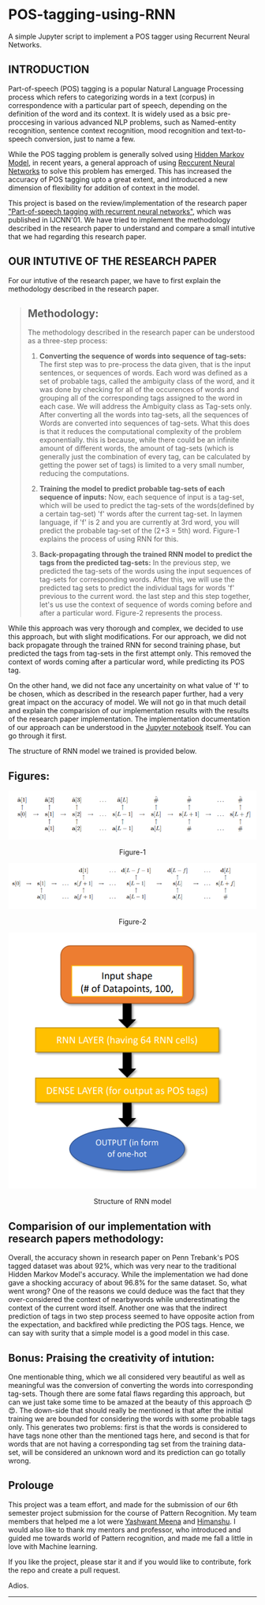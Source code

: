# POS-tagging-using-RNN
A simple Jupyter script to implement a POS tagger using Recurrent Neural Networks.

## INTRODUCTION
Part-of-speech (POS) tagging is a popular Natural Language Processing process which refers to categorizing words in a text (corpus) in correspondence with a particular part of speech, depending on the definition of the word and its context. It is widely used as a bsic pre-proccesing in various advanced NLP problems, such as Named-entity recognition, sentence context recognition, mood recognition and text-to-speech conversion, just to name a few.

While the POS tagging problem is generally solved using [Hidden Markov Model](https://en.wikipedia.org/wiki/Hidden_Markov_model), in recent years, a general approach of using [Reccurent Neural Networks](https://en.wikipedia.org/wiki/Recurrent_neural_network) to solve this problem has emerged. This has increased the accuracy of POS tagging upto a great extent, and introduced a new dimension of flexibility for addition of context in the model.

This project is based on the review/implementation of the research paper ["Part-of-speech tagging with recurrent neural networks"](https://ieeexplore.ieee.org/abstract/document/938396), which was published in IJCNN'01. We have tried to implement the methodology described in the research paper to understand and compare a small intutive that we had regarding this research paper.

## OUR INTUTIVE OF THE RESEARCH PAPER
For our intutive of the research paper, we have to first explain the methodology described in the research paper.
> ## Methodology:
> 
> The methodology described in the research paper can be understood as a three-step process:
> 1. __Converting the sequence of words into sequence of tag-sets:__ The first step was to pre-process the data given, that is the input sentences, or sequences of words. Each word was defined as a set of probable tags, called the ambiguity class of the word, and it was done by checking for all of the occurences of words and grouping all of the corresponding tags assigned to the word in each case. We will address the Ambiguity class as Tag-sets only. After converting all the words into tag-sets, all the sequences of Words are converted into sequences of tag-sets.
>   What this does is that it reduces the computational complexity of the problem exponentially. this is because, while there could be an infinite amount of different words, the amount of tag-sets (which is generally just the combination of every tag, can be calculated by getting the power set of tags) is limited to a very small number, reducing the computations.
> 
> 2. __Training the model to predict probable tag-sets of each sequence of inputs:__ Now, each sequence of input is a tag-set, which will be used to predict the tag-sets of the words(defined by a certain tag-set) 'f' words after the current tag-set. In laymen language, if 'f' is 2 and you are currently at 3rd word, you will predict the probable tag-set of the (2+3 = 5th) word. Figure-1 explains the process of using RNN for this. 
> 
> 3. __Back-propagating through the trained RNN model to predict the tags from the predicted tag-sets:__ In the previous step, we predicted the tag-sets of the words using the input sequences of tag-sets for corresponding words. After this, we will use the predicted tag sets to predict the individual tags for words 'f' previous to the current word. the last step and this step together, let's us use the context of sequence of words coming before and after a particular word. Figure-2 represents the process.

While this approach was very thorough and complex, we decided to use this approach, but with slight modifications. For our approach, we did not back propagate through the trained RNN for second training phase, but predicted the tags from tag-sets in the first attempt only. This removed the context of words coming after a particular word, while predicting its POS tag. 

On the other hand, we did not face any uncertainity on what value of 'f' to be chosen, which as described in the research paper further, had a very great impact on the accuracy of model. We will not go in that much detail and explain the comparision of our implementation results with the results of the research paper implementation. The implementation documentation of our approach can be understood in the [Jupyter notebook](https://github.com/HardySLAYS/POS-tagging-using-RNN/blob/main/final_project.ipynb) itself. You can go through it first.

The structure of RNN model we trained is provided below.

## Figures:
![fig1](https://github.com/HardySLAYS/POS-tagging-using-RNN/blob/main/pics/fig1.png)
<p align="center">Figure-1</p>


![fig2](https://github.com/HardySLAYS/POS-tagging-using-RNN/blob/main/pics/fig2.png)
<p align="center">Figure-2</p>

![rnn model](https://github.com/HardySLAYS/POS-tagging-using-RNN/blob/main/pics/rnn.png)
<p align="center">Structure of RNN model</p>

## Comparision of our implementation with research papers methodology:
Overall, the accuracy shown in research paper on Penn Trebank's POS tagged dataset was about 92%, which was very near to the traditional Hidden Markov Model's accuracy. While the implementation we had done gave a shocking accuracy of about 96.8% for the same dataset. So, what went wrong? One of the reasons we could deduce was the fact that they over-considered the context of nearbywords while underestimating the context of the current word itself. Another one was that the indirect prediction of tags in two step process seemed to have opposite action from the expectation, and backfired while predicting the POS tags. Hence, we can say with surity that a simple model is a good model in this case.

## Bonus: Praising the creativity of intution:
One mentionable thing, which we all considered very beautiful as well as meaningful was the conversion of converting the words into corresponding tag-sets. Though there are some fatal flaws regarding this approach, but can we just take some time to be amazed at the beauty of this approach :heart_eyes::heart_eyes:. The down-side that should really be mentioned is that after the initial training we are bounded for considering the words with some probable tags only. This generates two problems: first is that the words is considered to have tags none other than the mentioned tags here, and second is that for words that are not having a corresponding tag set from the training data-set, will be considered an unknown word and its prediction can go totally wrong.

## Prolouge
This project was a team effort, and made for the submission of our 6th semester project submission for the course of Pattern Recognition. My team members that helped me a lot were [Yashwant Meena](https://github.com/pAge444) and [Himanshu](https://github.com/HardySLAYS). I would also like to thank my mentors and professor, who introduced and guided me towards world of Pattern recognition, and made me fall a little in love with Machine learning.

If you like the project, please star it and if you would like to contribute, fork the repo and create a pull request.

Adios.

---
